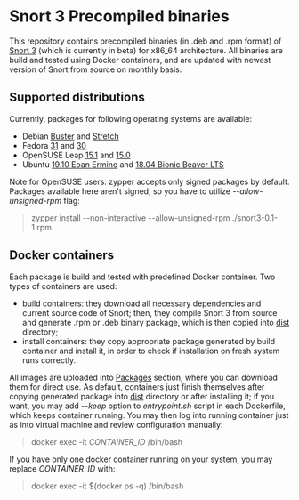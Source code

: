 # Snort 3 Precompiled binaries

This repository contains precompiled binaries (in .deb and .rpm format) of [Snort 3](https://github.com/snort3/snort3) (which is currently in beta) for x86_64 architecture. All binaries are build and tested using Docker containers, and are updated with newest version of Snort from source on monthly basis. 

## Supported distributions
Currently, packages for following operating systems are available:
- Debian [Buster](https://github.com/ArturB/snort3-precompiled/releases/download/latest/snort3-0.1-1-debian-buster.deb) and [Stretch](https://github.com/ArturB/snort3-precompiled/releases/download/latest/snort3-0.1-1-debian-stretch.deb)
- Fedora [31](https://github.com/ArturB/snort3-precompiled/releases/download/latest/snort3-0.1-1.fc31.x86_64.rpm) and [30](https://github.com/ArturB/snort3-precompiled/releases/download/latest/snort3-0.1-1.fc30.x86_64.rpm)
- OpenSUSE Leap [15.1](https://github.com/ArturB/snort3-precompiled/releases/download/latest/snort3-0.1-1.x86_64-leap-15.1.rpm) and [15.0](https://github.com/ArturB/snort3-precompiled/releases/download/latest/snort3-0.1-1.x86_64-leap-15.0.rpm)
- Ubuntu [19.10 Eoan Ermine](https://github.com/ArturB/snort3-precompiled/releases/download/latest/snort3-0.1-1-ubuntu-19.10.deb) and [18.04 Bionic Beaver LTS](https://github.com/ArturB/snort3-precompiled/releases/download/latest/snort3-0.1-1-ubuntu-18.04.deb)

Note for OpenSUSE users: zypper accepts only signed packages by default. Packages available here aren't signed, so you have to utilize *--allow-unsigned-rpm* flag:
> zypper install --non-interactive --allow-unsigned-rpm ./snort3-0.1-1.rpm

## Docker containers
Each package is build and tested with predefined Docker container. Two types of containers are used:
- build containers: they download all necessary dependencies and current source code of Snort; then, they compile Snort 3 from source and generate .rpm or .deb binary package, which is then copied into [dist](https://github.com/ArturB/snort3-precompiled/tree/master/dist) directory;
- install containers: they copy appropriate package generated by build container and install it, in order to check if installation on fresh system runs correctly. 

All images are uploaded into [Packages](https://github.com/ArturB/snort3-precompiled/packages) section, where you can download them for direct use. As default, containers just finish themselves after copying generated package into [dist](https://github.com/ArturB/snort3-precompiled/tree/master/dist) directory or after installing it; if you want, you may add *--keep* option to *entrypoint.sh* script in each Dockerfile, which keeps container running. You may then log into running container just as into virtual machine and review configuration manually:
> docker exec -it *CONTAINER_ID* /bin/bash

If you have only one docker container running on your system, you may replace *CONTAINER_ID* with:
> docker exec -it $(docker ps -q) /bin/bash
